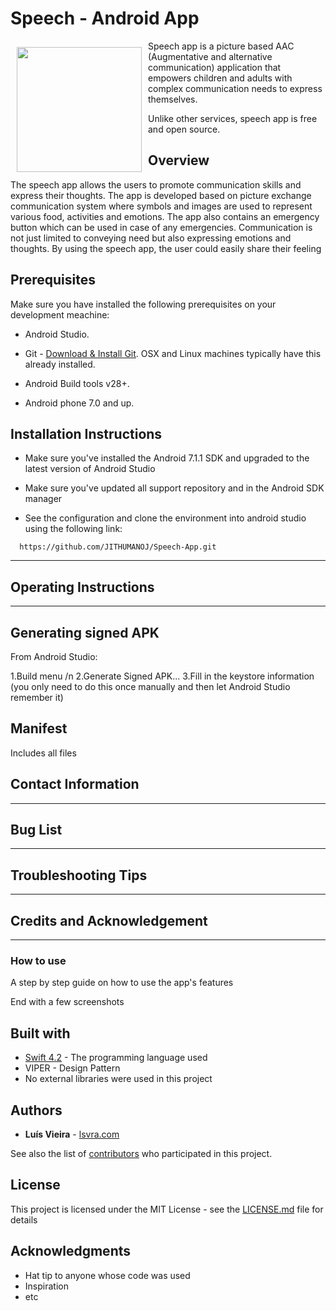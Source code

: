 # Speech - Android App




<img src="https://user-images.githubusercontent.com/59398434/115157760-fb61f800-a058-11eb-864a-3fbf9764abd6.png" align="left"
width="200" hspace="10" vspace="10">


Speech app is a picture based AAC (Augmentative and alternative communication) application that empowers children and adults with complex communication needs to express themselves.

Unlike other services, speech app is free and open source.









## Overview
The speech app allows the users to promote communication skills and express their thoughts. The app is developed based on picture exchange communication system where symbols and images are used to represent various food, activities and emotions. The app also contains an emergency button which can be used in case of any emergencies. Communication is not just limited to conveying need but also expressing emotions and thoughts. By using the speech app, the user could easily share their feeling


## Prerequisites

Make sure you have installed the following prerequisites on your development meachine:

* Android Studio. 

* Git - [Download & Install Git](https://git-scm.com/downloads). OSX and Linux machines     typically have this already installed.

* Android Build tools v28+.

* Android phone 7.0 and up.




## Installation Instructions

* Make sure you've installed the Android 7.1.1 SDK and upgraded to the latest version of Android Studio

* Make sure you've updated all support repository and in the Android SDK manager

* See the configuration and clone the environment into android studio using the following link:

   

```
  https://github.com/JITHUMANOJ/Speech-App.git

```


------------

## Operating Instructions



---------------

## Generating signed APK
From Android Studio:

1.Build menu /n
2.Generate Signed APK...
3.Fill in the keystore information (you only need to do this once manually and then let Android Studio remember it)
## Manifest

Includes all files



## Contact Information




--------------

## Bug List





----------------

## Troubleshooting Tips




--------------------

## Credits and Acknowledgement






-----------

### How to use

A step by step guide on how to use the app's features

End with a few screenshots

## Built with

* [Swift 4.2](https://developer.apple.com/swift/) - The programming language used
* VIPER - Design Pattern
* No external libraries were used in this project

## Authors

* **Luís Vieira** - [lsvra.com](https://lsvra.com)

See also the list of [contributors](https://github.com/your/project/contributors) who participated in this project.

## License

This project is licensed under the MIT License - see the [LICENSE.md](LICENSE.md) file for details

## Acknowledgments

* Hat tip to anyone whose code was used
* Inspiration
* etc
